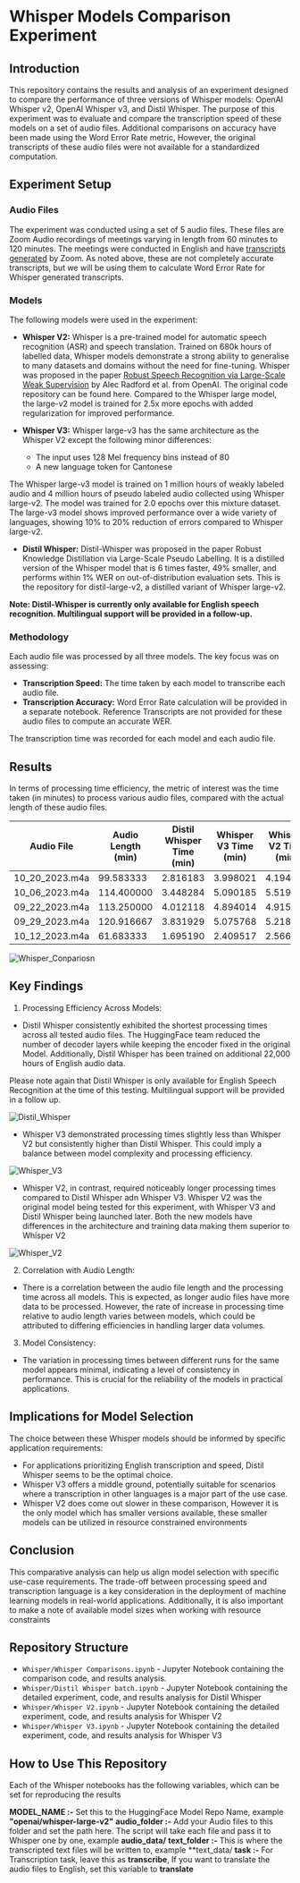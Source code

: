 # Whisper Models Comparison Experiment

## Introduction
This repository contains the results and analysis of an experiment designed to compare the performance of three versions of  Whisper models: OpenAI Whisper v2, OpenAI Whisper v3, and Distil Whisper. The purpose of this experiment was to evaluate and compare the transcription speed of these models on a set of audio files. Additional comparisons on accuracy have been made using the Word Error Rate metric, However, the original transcripts of these audio files were not available for a standardized computation.

## Experiment Setup

### Audio Files
The experiment was conducted using a set of 5 audio files. These files are Zoom Audio recordings of meetings varying in length from 60 minutes to 120 minutes. The meetings were conducted in English and have [transcripts generated](https://support.zoom.com/hc/en/article?id=zm_kb&sysparm_article=KB0064927) by Zoom. As noted above, these are not completely accurate transcripts, but we will be using them to calculate Word Error Rate for Whisper generated transcripts.

### Models
The following models were used in the experiment:
- **Whisper V2:** Whisper is a pre-trained model for automatic speech recognition (ASR) and speech translation. Trained on 680k hours of labelled data, Whisper models demonstrate a strong ability to generalise to many datasets and domains without the need for fine-tuning.
Whisper was proposed in the paper [Robust Speech Recognition via Large-Scale Weak Supervision](https://arxiv.org/abs/2212.04356) by Alec Radford et al. from OpenAI. The original code repository can be found here.
Compared to the Whisper large model, the large-v2 model is trained for 2.5x more epochs with added regularization for improved performance.

- **Whisper V3:** Whisper large-v3 has the same architecture as the Whisper V2 except the following minor differences:
  - The input uses 128 Mel frequency bins instead of 80
  - A new language token for Cantonese

The Whisper large-v3 model is trained on 1 million hours of weakly labeled audio and 4 million hours of pseudo labeled audio collected using Whisper large-v2. The model was trained for 2.0 epochs over this mixture dataset.
The large-v3 model shows improved performance over a wide variety of languages, showing 10% to 20% reduction of errors compared to Whisper large-v2.

- **Distil Whisper:** Distil-Whisper was proposed in the paper Robust Knowledge Distillation via Large-Scale Pseudo Labelling.
It is a distilled version of the Whisper model that is 6 times faster, 49% smaller, and performs within 1% WER on out-of-distribution evaluation sets. This is the repository for distil-large-v2, a distilled variant of Whisper large-v2.

**Note: Distil-Whisper is currently only available for English speech recognition. Multilingual support will be provided in a follow-up.**

### Methodology
Each audio file was processed by all three models. The key focus was on assessing:
- **Transcription Speed:** The time taken by each model to transcribe each audio file.
- **Transcription Accuracy:** Word Error Rate calculation will be provided in a separate notebook. Reference Transcripts are not provided for these audio files to compute an accurate WER.

The transcription time was recorded for each model and each audio file.

## Results

In terms of processing time efficiency, the metric of interest was the time taken (in minutes) to process various audio files, compared with the actual length of these audio files.


| Audio File       | Audio Length (min) | Distil Whisper Time (min) | Whisper V3 Time (min) | Whisper V2 Time (min) |
|------------------|--------------------|---------------------------|-----------------------|-----------------------|
| 10_20_2023.m4a   | 99.583333          | 2.816183                  | 3.998021              | 4.194547              |
| 10_06_2023.m4a   | 114.400000         | 3.448284                  | 5.090185              | 5.519044              |
| 09_22_2023.m4a   | 113.250000         | 4.012118                  | 4.894014              | 4.915764              |
| 09_29_2023.m4a   | 120.916667         | 3.831929                  | 5.075768              | 5.218098              |
| 10_12_2023.m4a   | 61.683333          | 1.695190                  | 2.409517              | 2.566181              |

![Whisper_Conpariosn](images/whisper_transcription_times.png)

## Key Findings
1. Processing Efficiency Across Models:

- Distil Whisper consistently exhibited the shortest processing times across all tested audio files. The HuggingFace team reduced the number of decoder layers while keeping the encoder fixed in the original Model. Additionally, Distil Whisper has been trained on additional 22,000 hours of English audio data. 

Please note again that Distil Whisper is only available for English Speech Recognition at the time of this testing. Multilingual support will be provided in a follow up.

![Distil_Whisper](images/distil_whisper.png)
  
- Whisper V3 demonstrated processing times slightly less than Whisper V2 but consistently higher than Distil Whisper. This could imply a balance between model complexity and processing efficiency. 

![Whisper_V3](images/whisper_v3.png)

- Whisper V2, in contrast, required noticeably longer processing times compared to Distil Whisper adn Whisper V3. Whisper V2 was the original model being tested for this experiment, with Whisper V3 and Distil Whisper being launched later. Both the new models have differences in the architecture and training data making them superior to Whisper V2

![Whisper_V2](images/whisper_v2.png)

2. Correlation with Audio Length:

- There is a correlation between the audio file length and the processing time across all models. This is expected, as longer audio files have more data to be processed. However, the rate of increase in processing time relative to audio length varies between models, which could be attributed to differing efficiencies in handling larger data volumes.

3. Model Consistency:

- The variation in processing times between different runs for the same model appears minimal, indicating a level of consistency in performance. This is crucial for the reliability of the models in practical applications.

## Implications for Model Selection
The choice between these Whisper models should be informed by specific application requirements:

- For applications prioritizing English transcription and speed, Distil Whisper seems to be the optimal choice.
- Whisper V3 offers a middle ground, potentially suitable for scenarios where a transcription in other languages is a major part of the use case.
- Whisper V2 does come out slower in these comparison, However it is the only model which has smaller versions available, these smaller models can be utilized in resource constrained environments


## Conclusion

This comparative analysis can help us align model selection with specific use-case requirements. The trade-off between processing speed and transcription language is a key consideration in the deployment of machine learning models in real-world applications. Additionally, it is also important to make a note of available model sizes when working with resource constraints

## Repository Structure

- `Whisper/Whisper Comparisons.ipynb` - Jupyter Notebook containing the comparison code, and results analysis.
- `Whisper/Distil Whisper batch.ipynb` - Jupyter Notebook containing the detailed experiment, code, and results analysis for Distil Whisper
- `Whisper/Whisper V2.ipynb` -  Jupyter Notebook containing the detailed experiment, code, and results analysis for Whisper V2
- `Whisper/Whisper V3.ipynb` -  Jupyter Notebook containing the detailed experiment, code, and results analysis for Whisper V3

## How to Use This Repository

Each of the Whisper notebooks has the following variables, which can be set for reproducing the results

**MODEL_NAME :-** Set this to the HuggingFace Model Repo Name, example **"openai/whisper-large-v2"**
**audio_folder :-** Add your Audio files to this folder and set the path here. The script will take each file and pass it to Whisper one by one, example  **audio_data/**
**text_folder :-** This is where the transcripted text files will be written to, example **text_data/
**task :-** For Transcription task, leave this as **transcribe**, If you want to translate the audio files to English, set this variable to **translate**
